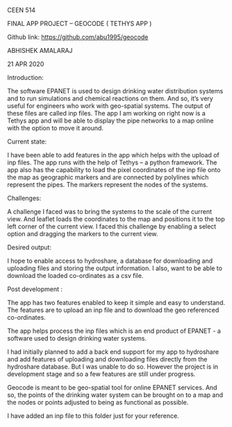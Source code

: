 CEEN 514 

FINAL APP PROJECT – GEOCODE ( TETHYS APP )

Github link: https://github.com/abu1995/geocode

ABHISHEK AMALARAJ

21 APR 2020




Introduction:

The software EPANET is used to design drinking water distribution systems and to run simulations and chemical reactions on them. And so, it’s very useful for engineers who work with geo-spatial systems. The output of these files are called inp files. The app I am working on right now is a Tethys app and will be able to display the pipe networks to a map online with the option to move it around.

Current state:

I have been able to add features in the app which helps with the upload of inp files. The app runs with the help of Tethys – a python framework. The app also has the capability to load the pixel coordinates of the inp file onto the map as geographic markers and are connected by polylines which represent the pipes. The markers represent the nodes of the systems.

Challenges: 

A challenge I faced was to bring the systems to the scale of the current view. And leaflet loads the coordinates to the map and positions it to the top left corner of the current view. I faced this challenge by enabling a select option and dragging the markers to the current view.

Desired output:

I hope to enable access to hydroshare, a database for downloading and uploading files and storing the output information. I also, want to be able to download the loaded co-ordinates as a csv file.  


Post development :

The app has two features enabled to keep it simple and easy to understand. The features are to upload an inp file and to download the geo referenced co-ordinates.

The app helps process the inp files which is an end product of EPANET - a software used to design drinking water systems.

I had initially planned to add a back end support for my app to hydroshare and add features of uploading and downloading files directly from the hydroshare database. But I was unable to do so. However the project is in development stage and so a few features are still under progress. 

Geocode is meant to be geo-spatial tool for online EPANET services. And so, the points of the drinking water system can be brought on to a map and the nodes or points adjusted to being as functional as possible.

I have added an inp file to this folder just for your reference.
